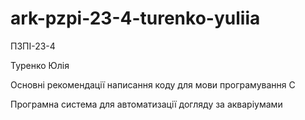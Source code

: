 # ark-pzpi-23-4-turenko-yuliia  

ПЗПІ-23-4  

Туренко Юлія  

Основні рекомендації написання коду для мови програмування C  

Програмна система для автоматизації догляду за акваріумами
